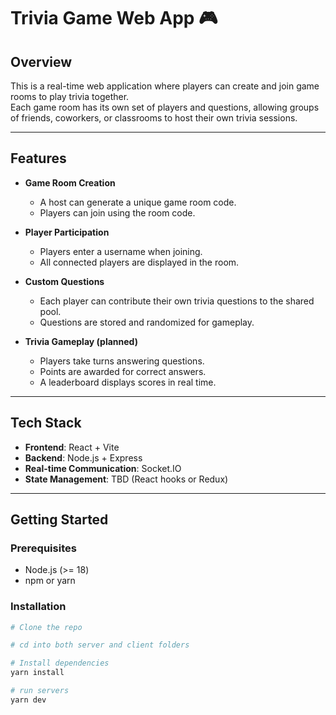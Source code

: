 # Trivia Game Web App 🎮

## Overview
This is a real-time web application where players can create and join game rooms to play trivia together.  
Each game room has its own set of players and questions, allowing groups of friends, coworkers, or classrooms to host their own trivia sessions.

---

## Features
- **Game Room Creation**  
  - A host can generate a unique game room code.  
  - Players can join using the room code.  

- **Player Participation**  
  - Players enter a username when joining.  
  - All connected players are displayed in the room.  

- **Custom Questions**  
  - Each player can contribute their own trivia questions to the shared pool.  
  - Questions are stored and randomized for gameplay.  

- **Trivia Gameplay (planned)**  
  - Players take turns answering questions.  
  - Points are awarded for correct answers.  
  - A leaderboard displays scores in real time.  

---

## Tech Stack
- **Frontend**: React + Vite  
- **Backend**: Node.js + Express  
- **Real-time Communication**: Socket.IO  
- **State Management**: TBD (React hooks or Redux)  

---

## Getting Started

### Prerequisites
- Node.js (>= 18)
- npm or yarn

### Installation
```bash
# Clone the repo

# cd into both server and client folders

# Install dependencies
yarn install 

# run servers
yarn dev

